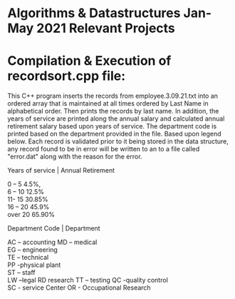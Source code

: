 # Algorithms & Datastructures Jan-May 2021 Relevant Projects 


# Compilation & Execution  of recordsort.cpp file: 

This C++ program inserts the records from employee.3.09.21.txt  into an ordered array that is maintained  at all times ordered by Last Name  in alphabetical order. Then prints the records by last name.  In addition, the years of service are printed along the annual salary and calculated annual retirement salary based upon years of service. The department code is printed based on the department provided in the file. Based upon legend below. Each record is validated prior to it being stored in the data structure, any record found to be in error will be written to an to a file called "error.dat" along with the reason for the error.

Years of service |  Annual Retirement  

0 – 5    4.5%,  
6 – 10  12.5%    
11- 15  30.85%  
16 – 20 45.9%   
over 20 65.90% 

Department Code   |  Department  

AC – accounting 
MD – medical  
EG – engineering    
TE – technical   
PP -physical plant   
ST – staff   
LW –legal 
RD research 
TT – testing 
QC -quality control  
SC - service Center 
OR - Occupational Research

